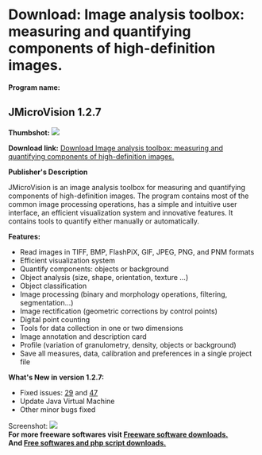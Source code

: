 # Download: Image analysis toolbox: measuring and quantifying components of high-definition images.

**Program name:**

## JMicroVision 1.2.7

  
**Thumbshot:** ![](http://www.freewarefiles.com/screenshot/jmicrovision_md.gif)   
  
**Download link:** [Download Image analysis toolbox: measuring and quantifying components of high-definition images.](http://freesoftwares.boysofts.com/JMicroVision_program_21515.html)  
  


**Publisher's Description**  
  


JMicroVision is an image analysis toolbox for measuring and quantifying components of high-definition images. The program contains most of the common image processing operations, has a simple and intuitive user interface, an efficient visualization system and innovative features. It contains tools to quantify either manually or automatically. 

**Features:**

  * Read images in TIFF, BMP, FlashPiX, GIF, JPEG, PNG, and PNM formats 
  * Efficient visualization system
  * Quantify components: objects or background
  * Object analysis (size, shape, orientation, texture ...) 
  * Object classification 
  * Image processing (binary and morphology operations, filtering, segmentation...)
  * Image rectification (geometric corrections by control points)
  * Digital point counting
  * Tools for data collection in one or two dimensions 
  * Image annotation and description card 
  * Profile (variation of granulometry, density, objects or background)
  * Save all measures, data, calibration and preferences in a single project file

**What's New in version 1.2.7:**

  * Fixed issues: [29](http://www.jmicrovision.com/mantis/view.php?id=29) and [47](http://www.jmicrovision.com/mantis/view.php?id=47)
  * Update Java Virtual Machine 
  * Other minor bugs fixed 

  
  
Screenshot: ![](http://www.freewarefiles.com/screenshot/jmicrovision.gif)   
**For more freeware softwares visit [Freeware software downloads.](http://freesoftwares.boysofts.com/)**   
**And [Free softwares and php script downloads.](http://www.boysofts.com/)**
